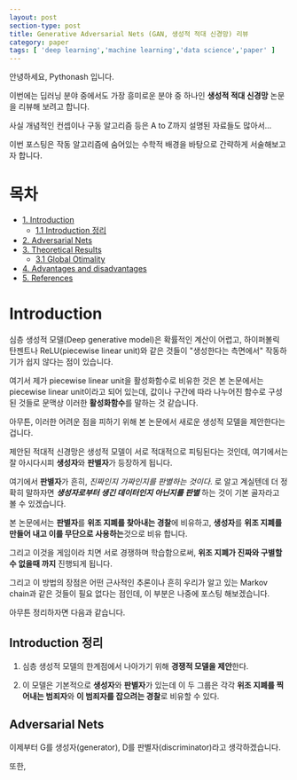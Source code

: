 ```yaml
---
layout: post
section-type: post
title: Generative Adversarial Nets (GAN, 생성적 적대 신경망) 리뷰
category: paper
tags: [ 'deep learning','machine learning','data science','paper' ]
---
```


안녕하세요, Pythonash 입니다.

이번에는 딥러닝 분야 중에서도 가장 흥미로운 분야 중 하나인 **생성적 적대 신경망** 논문을 리뷰해 보려고 합니다.

사실 개념적인 컨셉이나 구동 알고리즘 등은 A to Z까지 설명된 자료들도 많아서...

이번 포스팅은 작동 알고리즘에 숨어있는 수학적 배경을 바탕으로 간략하게 서술해보고자 합니다.

# 목차

<a id="toc"></a>
- [1. Introduction](#1)
    - [1.1 Introduction 정리](#1.1)
- [2. Adversarial Nets](#2)
- [3. Theoretical Results ](#3)
    - [3.1 Global Otimality](#3.1)
- [4. Advantages and disadvantages](#4)
- [5. References](#5)

<a id="1"></a>
# Introduction

심층 생성적 모델(Deep generative model)은 확률적인 계산이 어렵고, 하이퍼볼릭 탄젠트나 ReLU(piecewise linear unit)와 같은 것들이 "생성한다는 측면에서" 작동하기가 쉽지 않다는 점이 있습니다.

여기서 제가 piecewise linear unit을 활성화함수로 비유한 것은 본 논문에서는 piecewise linear unit이라고 되어 있는데, 값이나 구간에 따라 나누어진 함수로 구성된 것들로 문맥상 이러한 **활성화함수**를 말하는 것 같습니다.

아무튼, 이러한 어려운 점을 피하기 위해 본 논문에서 새로운 생성적 모델을 제안한다는 겁니다.

제안된 적대적 신경망은 생성적 모델이 서로 적대적으로 피팅된다는 것인데, 여기에서는 잘 아시다시피 **생성자**와 **판별자**가 등장하게 됩니다.

여기에서 **판별자**가 흔히, *진짜인지 가짜인지를 판별하는 것이다*. 로 알고 계실텐데 더 정확히 말하자면 ***생성자로부터 생긴 데이터인지 아닌지를 판별*** 하는 것이 기본 골자라고 볼 수 있겠습니다.

본 논문에서는 **판별자**를 **위조 지폐를 찾아내는 경찰**에 비유하고, **생성자**를 **위조 지폐를 만들어 내고 이를 무단으로 사용하는**것으로 비유 합니다.

그리고 이것을 게임이라 치면 서로 경쟁하며 학습함으로써, **위조 지폐가 진짜와 구별할 수 없을때 까지** 진행되게 됩니다.

그리고 이 방법의 장점은 어떤 근사적인 추론이나 흔히 우리가 알고 있는 Markov chain과 같은 것들이 필요 없다는 점인데, 이 부분은 나중에 포스팅 해보겠습니다.

아무튼 정리하자면 다음과 같습니다.

<a id="1.1"></a>
## Introduction 정리

1. 심층 생성적 모델의 한계점에서 나아가기 위해 **경쟁적 모델을 제안**한다.

2. 이 모델은 기본적으로 **생성자**와 **판별자**가 있는데 이 두 그룹은 각각 **위조 지폐를 찍어내는 범죄자**와 **이 범죄자를 잡으려는 경찰**로 비유할 수 있다.

<a id="2"></a>
## Adversarial Nets

이제부터 G를 생성자(generator), D를 판별자(discriminator)라고 생각하겠습니다.

또한, 
